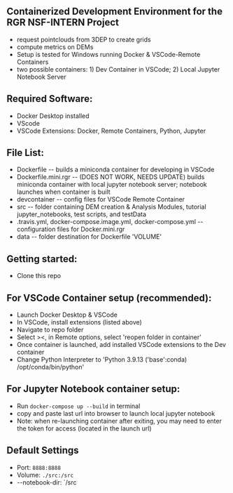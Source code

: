 ## Containerized Development Environment for the RGR NSF-INTERN Project
- request pointclouds from 3DEP to create grids
- compute metrics on DEMs
- Setup is tested for Windows running Docker & VSCode-Remote Containers
- two possible containers: 1) Dev Container in VSCode; 2) Local Jupyter Notebook Server

## Required Software:
- Docker Desktop installed
- VScode
- VSCode Extensions: Docker, Remote Containers, Python, Jupyter

## File List:
- Dockerfile -- builds a miniconda container for developing in VSCode
- Dockerfile.mini.rgr -- (DOES NOT WORK, NEEDS UPDATE) builds miniconda container with local jupyter notebook server; notebook launches when container is built
- devcontainer -- config files for VSCode Remote Container
- src -- folder containing DEM creation & Analysis Modules, tutorial jupyter_notebooks, test scripts, and testData
- .travis.yml, docker-compose.image.yml, docker-compose.yml -- configuration files for Docker.mini.rgr
- data -- folder destination for Dockerfile 'VOLUME'

## Getting started:
- Clone this repo
## For VSCode Container setup (recommended):
- Launch Docker Desktop & VSCode
- In VSCode, install extensions (listed above)
- Navigate to repo folder
- Select ><, in Remote options, select 'reopen folder in container'
- Once container is launched, add installed VSCode extensions to the Dev container
- Change Python Interpreter to 'Python 3.9.13 ('base':conda) /opt/conda/bin/python'

## For Jupyter Notebook container setup:
- Run `docker-compose up --build` in terminal
- copy and paste last url into browser to launch local jupyter notebook
- Note: when re-launching container after exiting, you may need to enter the token for access (located in the launch url)

## Default Settings
- Port: `8888:8888`
- Volume: `./src:/src`
- --notebook-dir: `/src



